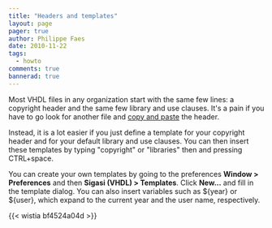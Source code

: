 ```yaml
---
title: "Headers and templates"
layout: page 
pager: true
author: Philippe Faes
date: 2010-11-22
tags: 
  - howto
comments: true
bannerad: true
---
```



Most VHDL files in any organization start with the same few lines: a copyright header and the same few library and use clauses. It's a pain if you have to go look for another file and <a href="http://en.wikipedia.org/wiki/Copy_and_paste_programming">copy and paste</a> the header. 

Instead, it is a lot easier if you just define a template for your copyright header and for your default library and use clauses. You can then insert these templates by typing "copyright" or "libraries" then and pressing CTRL+space.

You can create your own templates by going to the preferences <strong>Window > Preferences</strong> and then <strong>Sigasi (VHDL) > Templates</strong>. Click <strong>New...</strong> and fill in the template dialog. You can also insert variables such as ${year} or ${user}, which expand to the current year and the user name, respectively.

{{< wistia bf4524a04d >}}
